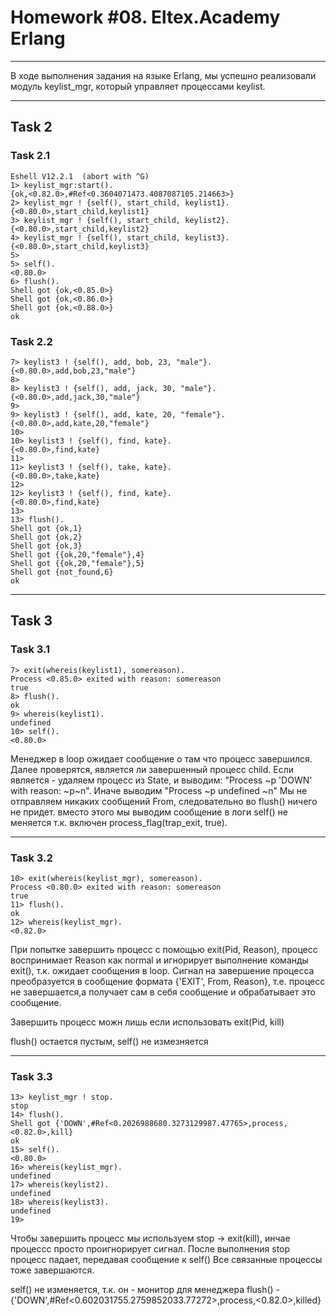 # Homework #08. Eltex.Academy Erlang #


_______________________________
В ходе выполнения задания на языке Erlang, мы успешно реализовали модуль keylist_mgr, который управляет процессами keylist.

______________


## Task 2 ##
### Task 2.1 ###
    Eshell V12.2.1  (abort with ^G)
    1> keylist_mgr:start().
    {ok,<0.82.0>,#Ref<0.3604071473.4087087105.214663>}
    2> keylist_mgr ! {self(), start_child, keylist1}.
    {<0.80.0>,start_child,keylist1}
    3> keylist_mgr ! {self(), start_child, keylist2}.
    {<0.80.0>,start_child,keylist2}
    4> keylist_mgr ! {self(), start_child, keylist3}.
    {<0.80.0>,start_child,keylist3}
    5>
    5> self().
    <0.80.0>
    6> flush().
    Shell got {ok,<0.85.0>}
    Shell got {ok,<0.86.0>}
    Shell got {ok,<0.88.0>}
    ok
### Task 2.2 ###
    7> keylist3 ! {self(), add, bob, 23, "male"}. 
    {<0.80.0>,add,bob,23,"male"}
    8>
    8> keylist3 ! {self(), add, jack, 30, "male"}. 
    {<0.80.0>,add,jack,30,"male"}
    9>
    9> keylist3 ! {self(), add, kate, 20, "female"}. 
    {<0.80.0>,add,kate,20,"female"}
    10>
    10> keylist3 ! {self(), find, kate}.              
    {<0.80.0>,find,kate}
    11>
    11> keylist3 ! {self(), take, kate}. 
    {<0.80.0>,take,kate}
    12>
    12> keylist3 ! {self(), find, kate}. 
    {<0.80.0>,find,kate}
    13>
    13> flush().
    Shell got {ok,1}
    Shell got {ok,2}
    Shell got {ok,3}
    Shell got {{ok,20,"female"},4}
    Shell got {{ok,20,"female"},5}
    Shell got {not_found,6}
    ok
___
## Task 3 ##
### Task 3.1 ###
    7> exit(whereis(keylist1), somereason).
    Process <0.85.0> exited with reason: somereason
    true
    8> flush().
    ok
    9> whereis(keylist1).
    undefined
    10> self().
    <0.80.0>
 
 Менеджер в loop ожидает сообщение о там что процесс завершился. Далее проверятся, является ли завершенный процесс child. Если является - удаляем процесс из State, и выводим: "Process ~p 'DOWN' with reason: ~p~n".
 Иначе выводим "Process ~p undefined ~n"
 Мы не отправляем никаких сообщений From, следовательно во flush() ничего не придет. вместо этого мы выводим сообщение в логи
 self() не меняется т.к. включен process_flag(trap_exit, true).
 _____

### Task 3.2 ###
    10> exit(whereis(keylist_mgr), somereason).
    Process <0.80.0> exited with reason: somereason
    true
    11> flush().
    ok
    12> whereis(keylist_mgr).
    <0.82.0>

 При попытке завершить процесс с помощью exit(Pid, Reason), процесс воспринимает Reason как normal и игнорирует выполнение команды exit(), т.к. ожидает сообщения в loop.  Сигнал на завершение процесса преобразуется в сообщение формата {'EXIT', From, Reason}, т.е. процесс не завершается,а получает сам в себя сообщение и обрабатывает это сообщение.

 Завершить процесс можн лишь если использовать exit(Pid, kill)

 flush() остается пустым, self() не измезняется
_____

### Task 3.3 ###
    13> keylist_mgr ! stop.
    stop
    14> flush().
    Shell got {'DOWN',#Ref<0.2026988680.3273129987.47765>,process,<0.82.0>,kill}
    ok
    15> self().
    <0.80.0>
    16> whereis(keylist_mgr).
    undefined
    17> whereis(keylist2).   
    undefined
    18> whereis(keylist3).   
    undefined
    19>

 Чтобы завершить процесс мы используем stop -> exit(kill), инчае процессс просто проигнорирует сигнал. После выполнения stop процесс падает, передавая сообщение к self()
 Все связанные процессы тоже завершаются.
 
 self() не изменяется, т.к. он - монитор для менеджера
 flush() - {'DOWN',#Ref<0.602031755.2759852033.77272>,process,<0.82.0>,killed}
 





